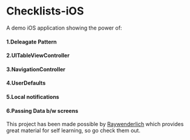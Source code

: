 # Checklists-iOS

A demo iOS application showing the power of:

#### 1.Deleagate Pattern
#### 2.UITableViewController
#### 3.NavigationController 
#### 4.UserDefaults  
#### 5.Local notifications
#### 6.Passing Data b/w screens

This project has been made possible by [Raywenderlich](https://www.raywenderlich.com/) which provides great material for self learning, so go check them out.
